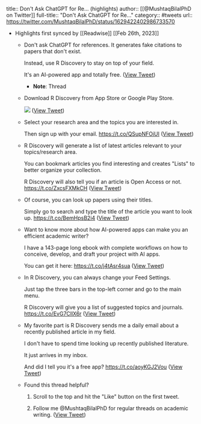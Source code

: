 title:: Don't Ask ChatGPT for Re... (highlights)
author:: [[@MushtaqBilalPhD on Twitter]]
full-title:: "Don't Ask ChatGPT for Re..."
category:: #tweets
url:: https://twitter.com/MushtaqBilalPhD/status/1629422402986733570

- Highlights first synced by [[Readwise]] [[Feb 26th, 2023]]
	- Don't ask ChatGPT for references. It generates fake citations to papers that don't exist.
	  
	  Instead, use R Discovery to stay on top of your field. 
	  
	  It's an AI-powered app and totally free. ([View Tweet](https://twitter.com/MushtaqBilalPhD/status/1629422402986733570))
		- **Note**: Thread
	- Download R Discovery from App Store or Google Play Store. 
	  
	  ![](https://pbs.twimg.com/media/FpzX9i4WIAAWTMZ.png) ([View Tweet](https://twitter.com/MushtaqBilalPhD/status/1629422406812008449))
	- Select your research area and the topics you are interested in.
	  
	  Then sign up with your email. https://t.co/QSupNFOiUI ([View Tweet](https://twitter.com/MushtaqBilalPhD/status/1629422410670784513))
	- R Discovery will generate a list of latest articles relevant to your topics/research area.
	  
	  You can bookmark articles you find interesting and creates "Lists" to better organize your collection.
	  
	  R Discovery will also tell you if an article is Open Access or not. https://t.co/ZxcsFXMkCH ([View Tweet](https://twitter.com/MushtaqBilalPhD/status/1629422415078932480))
	- Of course, you can look up papers using their titles.
	  
	  Simply go to search and type the title of the article you want to look up. https://t.co/BemHpsB2i4 ([View Tweet](https://twitter.com/MushtaqBilalPhD/status/1629422419164241920))
	- Want to know more about how AI-powered apps can make you an efficient academic writer?
	  
	  I have a 143-page long ebook with complete workflows on how to conceive, develop, and draft your project with AI apps.
	  
	  You can get it here: https://t.co/j4tAsr4sua ([View Tweet](https://twitter.com/MushtaqBilalPhD/status/1629422423056498693))
	- In R Discovery, you can always change your Feed Settings.
	  
	  Just tap the three bars in the top-left corner and go to the main menu.
	  
	  R Discovery will give you a list of suggested topics and journals. https://t.co/EvG7CllX6r ([View Tweet](https://twitter.com/MushtaqBilalPhD/status/1629422425182969856))
	- My favorite part is R Discovery sends me a daily email about a recently published article in my field.
	  
	  I don't have to spend time looking up recently published literature. 
	  
	  It just arrives in my inbox.
	  
	  And did I tell you it's a free app? https://t.co/aoyKGJ2Vou ([View Tweet](https://twitter.com/MushtaqBilalPhD/status/1629422429125615618))
	- Found this thread helpful?
	  
	  1. Scroll to the top and hit the "Like" button on the first tweet.
	  
	  2. Follow me @MushtaqBilalPhD for regular threads on academic writing. ([View Tweet](https://twitter.com/MushtaqBilalPhD/status/1629422433395519488))